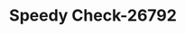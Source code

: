 ---
f_zip-code: 78589
f_state-code: TX
title: Speedy Check-26792
f_phone: 956-783-6686
f_city-only: San Juan
f_address: 822 West Ushighway 83 San Juan
f_location-unique-id: '26792'
slug: speedy-check-26792
updated-on: '2024-05-30T13:46:58.046Z'
created-on: '2024-05-30T13:36:59.803Z'
published-on: '2024-05-30T13:54:32.469Z'
f_city-state: cms/city/san-juan-tx.md
f_company: cms/company/speedy-check.md
f_state: cms/state/texas.md
layout: '[payday-loan].html'
tags: payday-loan
---